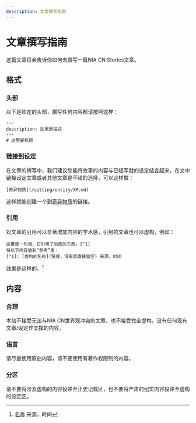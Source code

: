 ```yaml
---
description: 文章撰写指南
---
```


# 文章撰写指南

这篇文章将会告诉你如何去撰写一篇NIA CN Stories文章。

## 格式

### 头部

以下是钦定的头部，撰写任何内容都请按照这样：

```(markdown)
---
description: 这里是描述
---
# 这里是标题
```

### 链接到设定

在文章的撰写中，我们建议您能将故事的内容与已经写就的设定结合起来，在文中链接设定文章或者其他文章是不错的选择，可以这样做：

```(markdown)
[奇异物质](/setting/entity/XM.md)
```

这样就能创建一个到[奇异物质](/setting/entity/XM.md)的链接。

### 引用

对文章的引用可以显著增加内容的学术感，引用的文章也可以虚构，例如：

```(markdown)
这里是一句话，它引用了后面的东西。[^1]
将以下内容放到“参考”里：
[^1]: [虚构的名称](链接，没有就直接留空) 来源，时间
```

效果是这样的。[^1]

[^1]: [名称]() 来源，时间

## 内容

### 合理

本站不接受无法与NIA CN世界观冲突的文章。也不接受完全虚构，没有任何现有文章/设定作支撑的内容。

### 语言

请尽量使用原创内容，请不要使用有著作权限制的内容。

### 分区

请不要将涉及虚构的内容投递至正史记载区，也不要将严肃的纪实内容投递至虚构的设定区。
